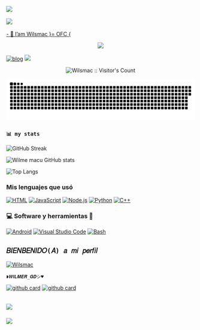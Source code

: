 

<a
href="https://api.whatsapp.com/send/?phone=50576390682&text=hola, buenas tardes&type=phone_number&app_absent=0" target="blank"><img src="https://img.shields.io/badge/contactame-whtsapp-25D366?style=for-the-badge&logo=whatsapp&logoColor=lightgreen" />


<img src="https://camo.githubusercontent.com/ae6594bda35eeeb6f0198da7161b076dec9cdbfebdb8ad4372ae1d3f54aba461/68747470733a2f2f63617073756c652d72656e6465722e76657263656c2e6170702f6170693f747970653d776176696e6726636f6c6f723d424135324636266865696768743d3132302673656374696f6e3d686561646572" height=",70px"> 
</p>
- 🤩 I’am Wilsmac }= OFC {

<p align="center"> 
<a href="https://github.com/Wilsmac"><img src="http://readme-typing-svg.herokuapp.com?font=mono&size=15&duration=4000&color=[00FFFF]&center=falso&vCenter=falso&lines=𝑾𝑰𝒔𝒎𝒂𝒄♥︎++;𝙷𝚘𝚕𝚊+𝚂𝚘𝚢+『⿻𝙐𝙉𝙄𝙁𝙄𝙉𝙀𝘿』𓃠𝑶𝑭𝑪+𝒖𝒏+𝒈𝒖𝒔𝒕𝒐+🥀+𝐋𝐨𝐯𝐞" height="100px"></a> 
</p>
 
[![blog](https://img.shields.io/badge/Mi-YouTube-FF0000?style=for-the-badge&logo=youtube&logoColor=white)](https://youtube.com/@WiLsMac) <a href="https://instagram.com/cmwilmer4?igshid=ZDdkNTZiNTM%3D">
<img src="https://img.shields.io/badge/mi-Instagram-E4405F?style=for-the-badge&logo=instagram&logoColor=white">
</a> 
</p>

<p align="center"><img src="https://profile-counter.glitch.me/{Wilsmac}/count.svg" alt="Wilsmac :: Visitor's Count" /></p>

<!---
Wilsmac/Wilsmac is a ✨ special ✨ repository because its `README.md` (this file) appears on your GitHub profile.
You can click the Preview link to take a look at your changes.
--->

<img 
src="https://raw.githubusercontent.com/CompetitiveLin/Snake-in-Contribution-Grid/output/github-contribution-grid-snake.svg" height=",45px">

### `📊 my stats`

![GitHub Streak](https://streak-stats.demolab.com?user=Wilsmac&theme=radical&border=000000ED) 

![Wilme macu GitHub stats](https://github-readme-stats.vercel.app/api?username=Wilsmac&show_icons=true&theme=radical)

![Top Langs](https://github-readme-stats.vercel.app/api/top-langs/?username=Wilsmac&&theme=radical&border=000000ED.weight=0.5&count_weight=0.5) 

### Mis lenguajes que usó
 <p>
<a href="https://github.com/search?q=user%3APrince-Mendiratta+language%3Ahtml"><img alt="HTML" src="https://img.shields.io/badge/HTML-E34F26.svg?logo=html5&logoColor=white" height="24"></a>
   <a href="https://github.com/search?q=user%3APrince-Mendiratta+language%3Ajavascript"><img alt="JavaScript" src="https://img.shields.io/badge/JavaScript-F7DF1E.svg?logo=javascript&logoColor=black" height="24"></a>
 <a href="https://github.com/search?q=user%3APrince-Mendiratta+language%3Ajavascript"><img alt="Node.js" src="https://img.shields.io/badge/Node.js-43853D.svg?logo=node.js&logoColor=white" height="24"></a>
    <a href="https://github.com/search?q=user%3APrince-Mendiratta+language%3Apython"><img alt="Python" src="https://img.shields.io/badge/Python-14354C.svg?logo=python&logoColor=white" height="24"></a>
       <a href="https://github.com/search?q=user%3APrince-Mendiratta+language%3Acpp"><img alt="C++" src="https://custom-icon-badges.herokuapp.com/badge/C++-9C033A.svg?logo=cpp2&logoColor=white" height="24"></a>
   
### 💻 Software y herramientas 🌟
<a href="#"><img alt="Android" src="https://img.shields.io/badge/Android-3DDC84?logo=android&logoColor=white" height="24"></a>
 <a href="#"><img alt="Visual Studio Code" src="https://img.shields.io/badge/Visual%20Studio%20Code-0078d7.svg?logo=visual-studio-code&logoColor=white" height="24"></a>
<a href="https://github.com/search?q=user%3APrince-Mendiratta+language%3Abash"><img alt="Bash" src="https://img.shields.io/badge/Bash-121011.svg?logo=gnu-bash&logoColor=white" height="24"></a>

   
  
 </p>


## `𝐵𝐼𝐸𝑁𝐵𝐸𝑁𝐼𝐷𝑂(𝐴) 𝑎 𝑚𝑖 𝑝𝑒𝑟𝑓𝑖𝑙 ` 
<a href="https://github.com/Wilsmac"><img src="https://github.com/Wilsmac.png" width="250" height="250" alt="Wilsmac"/></a>
  
`❥︎𝑾𝑰𝑳𝑴𝑬𝑹_𝑮𝑫シ︎♥︎`

<a href="https://github.com/Wilsmac/Fenix-Bot-CD">![github card](https://github-readme-stats.vercel.app/api/pin/?username=Wilsmac&repo=Fenix-Bot-CD&theme=merko)</a>
<a href="https://github.com/Wilsmac/MakeBot-MD1">![github card](https://github-readme-stats.vercel.app/api/pin/?username=Wilsmac&repo=MakeBot-MD1&theme=merko)</a>

<a href="https://replit.com/github/Wilsmac"> <img src="https://media0.giphy.com/media/lMwu8EJAnv9kmn51KQ/giphy.gif" height="50px"></a>
------------------
 
<img src="https://camo.githubusercontent.com/b9ce572578ce01213bcad5bb5927bdd6cb54f27b66c33e8251c28ba3583419dc/68747470733a2f2f63617073756c652d72656e6465722e76657263656c2e6170702f6170693f747970653d776176696e6726636f6c6f723d424135324636266865696768743d3132302673656374696f6e3d666f6f746572" height=",,70px">
</p>  

